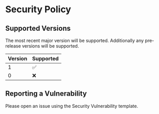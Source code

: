 # Security Policy

## Supported Versions

The most recent major version will be supported. Additionally any pre-release versions will be supported.

| Version | Supported          |
| ------- | ------------------ |
|    1    | :white_check_mark: |
|    0    | :x:                |

## Reporting a Vulnerability

Please open an issue using the Security Vulnerability template.
